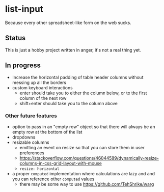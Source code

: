 # list-input

Because every other spreadsheet-like form on the web sucks.

## Status

This is just a hobby project written in anger, it's not a real thing yet.

## In progress

- Increase the horizontal padding of table header columns without messing up all the borders
- custom keyboard interactions
	- enter should take you to either the column below, or to the first column of the next row
	- shift+enter should take you to the column above

### Other future features

- option to pass in an "empty row" object so that there will always be an empty row at the bottom of the list
- dropdowns
- resizable columns
	- emitting an event on resize so that you can store them in user preferences
	- https://stackoverflow.com/questions/46044589/dynamically-resize-columns-in-css-grid-layout-with-mouse
	- `resize: horizontal`
- a proper `computed` implementation where calculations are lazy and and you can reference other `computed` values
	- there may be some way to use https://github.com/TehShrike/warg
